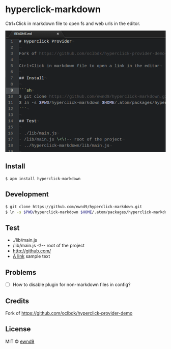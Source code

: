 # hyperclick-markdown

Ctrl+Click in markdown file to open fs and web urls in the editor.

![Demonstration](https://raw.githubusercontent.com/ewnd9/hyperclick-markdown/master/docs/demo.gif)

## Install

```
$ apm install hyperclick-markdown
```

## Development

```sh
$ git clone https://github.com/ewnd9/hyperclick-markdown.git
$ ln -s $PWD/hyperclick-markdown $HOME/.atom/packages/hyperclick-markdown
```

## Test

- ./lib/main.js
- /lib/main.js \<\!-- root of the project
- http://github.com/
- [A link](reddit.com) sample text

## Problems

- [ ] How to disable plugin for non-markdown files in config?

## Credits

Fork of https://github.com/oclbdk/hyperclick-provider-demo

## License

MIT © [ewnd9](http://ewnd9.com)

